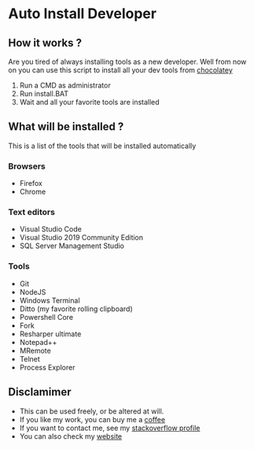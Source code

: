 # Auto Install Developer

## How it works ?

Are you tired of always installing tools as a new developer. Well from now on you can use this script to install all your dev tools from [chocolatey](https://chocolatey.org/)

1. Run a CMD as administrator
2. Run install.BAT
3. Wait and all your favorite tools are installed

## What will be installed ?

This is a list of the tools that will be installed automatically

### Browsers

* Firefox
* Chrome

### Text editors

* Visual Studio Code
* Visual Studio 2019 Community Edition
* SQL Server Management Studio

### Tools

* Git
* NodeJS
* Windows Terminal
* Ditto (my favorite rolling clipboard)
* Powershell Core
* Fork
* Resharper ultimate
* Notepad++
* MRemote
* Telnet
* Process Explorer

## Disclamimer

* This can be used freely, or be altered at will.
* If you like my work, you can buy me a [coffee](https://ko-fi.com/bencroughs/)
* If you want to contact me, see my [stackoverflow profile](https://stackoverflow.com/users/3122378/ben-croughs?tab=profile)
* You can also check my [website](https://www.bc3.eu/)


